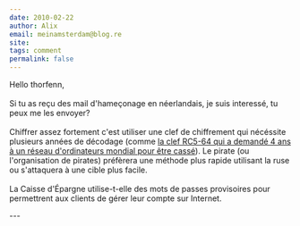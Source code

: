 ```yaml
---
date: 2010-02-22
author: Alix
email: meinamsterdam@blog.re
site: 
tags: comment
permalink: false
---
```


<p>Hello thorfenn,<br />
<br />
Si tu as reçu des mail d'hameçonage en néerlandais, je suis interessé, tu peux me les envoyer?
<br /><br />
Chiffrer assez fortement c'est utiliser une clef de chiffrement qui nécéssite plusieurs années de décodage (comme <a href="http://en.wikipedia.org/wiki/Distributed.net">la clef RC5-64 qui a demandé 4 ans à un réseau d'ordinateurs mondial pour être cassé</a>). Le pirate (ou l'organisation de pirates) préfèrera une méthode plus rapide utilisant la ruse ou s'attaquera à une cible plus facile.
<br /><br />
La Caisse d'Épargne utilise-t-elle des mots de passes provisoires pour permettrent aux clients de gérer leur compte sur Internet.
</p>
---